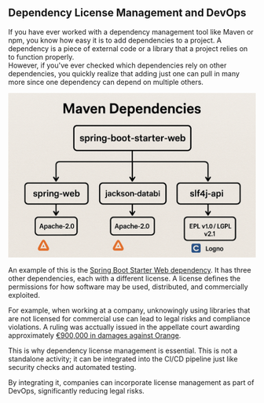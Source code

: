 ## Dependency License Management and DevOps

If you have ever worked with a dependency management tool like Maven or npm, you know how easy it is to add dependencies to a project.
A dependency is a piece of external code or a library that a project relies on to function properly.  
However, if you've ever checked which dependencies rely on other dependencies, you quickly realize that adding just one can pull in many more since one dependency can depend on multiple others.

<img src="../assets/maven_dependencies.png" width="600">


An example of this is the [Spring Boot Starter Web dependency](https://mvnrepository.com/artifact/org.springframework.boot/spring-boot-starter).
It has three other dependencies, each with a different license.
A license defines the permissions for how software may be used, distributed, and commercially exploited.

For example, when working at a company, unknowingly using libraries that are not licensed for commercial use can lead to legal risks and compliance violations. A ruling was acctually issued in the appellate court awarding approximately [€900,000 in damages against Orange](https://www.dlapiper.com/en/insights/publications/2024/03/wakeup-call-for-open-source-users-french-court-awards-damages-for-gpl-violations).

This is why dependency license management is essential. This is not a standalone activity; it can be integrated into the CI/CD pipeline just like security checks and automated testing.  

By integrating it, companies can incorporate license management as part of DevOps, significantly reducing legal risks.

